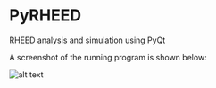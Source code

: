 # PyRHEED
RHEED analysis and simulation using PyQt

A screenshot of the running program is shown below:

![alt text](https://raw.githubusercontent.com/yux1991/PyRHEED/master/PyQtRHEED/Screenshot.JPG)
